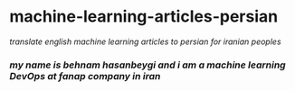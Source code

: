 # machine-learning-articles-persian


*translate english machine learning articles to persian for iranian peoples*
### ***my name is behnam hasanbeygi and i am a machine learning DevOps at fanap company in iran***

